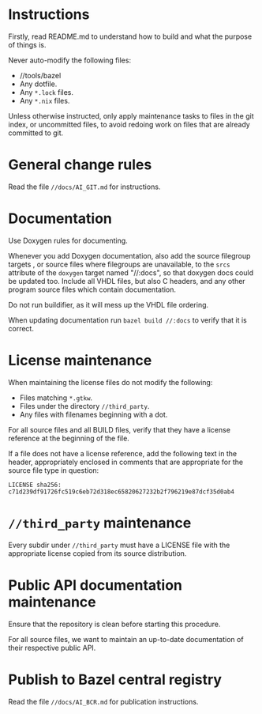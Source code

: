 # Instructions

Firstly, read README.md to understand how to build and what the purpose of
things is.

Never auto-modify the following files:
* //tools/bazel
* Any dotfile.
* Any `*.lock` files.
* Any `*.nix` files.

Unless otherwise instructed, only apply maintenance tasks to files in the git
index, or uncommitted files, to avoid redoing work on files that are already
committed to git.

# General change rules

Read the file `//docs/AI_GIT.md` for instructions.

# Documentation

Use Doxygen rules for documenting.

Whenever you add Doxygen documentation, also add the source filegroup targets ,
or source files where filegroups are unavailable, to the `srcs` attribute of
the `doxygen` target named "//:docs", so that doxygen docs could be updated
too. Include all VHDL files, but also C headers, and any other program source
files which contain documentation.

Do not run buildifier, as it will mess up the VHDL file ordering.

When updating documentation run `bazel build //:docs` to verify that it is
correct.

# License maintenance

When maintaining the license files do not modify the following:

* Files matching `*.gtkw`.
* Files under the directory `//third_party`.
* Any files with filenames beginning with a dot.

For all source files and all BUILD files, verify that they have a license
reference at the beginning of the file.

If a file does not have a license reference, add the following text in the
header, appropriately enclosed in comments that are appropriate for the
source file type in question:

```
LICENSE sha256: c71d239df91726fc519c6eb72d318ec65820627232b2f796219e87dcf35d0ab4
```

# `//third_party` maintenance

Every subdir under `//third_party` must have a LICENSE file with the appropriate
license copied from its source distribution.

# Public API documentation maintenance

Ensure that the repository is clean before starting this procedure.

For all source files, we want to maintain an up-to-date documentation of their
respective public API.

# Publish to Bazel central registry

Read the file `//docs/AI_BCR.md` for publication instructions.